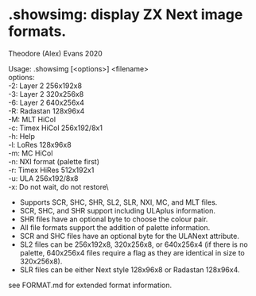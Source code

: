 # .showsimg: display ZX Next image formats.

Theodore (Alex) Evans 2020

Usage: .showsimg [&lt;options&gt;] &lt;filename&gt;\
options:\
  	-2: Layer 2 256x192x8\
  	-3: Layer 2 320x256x8\
  	-6: Layer 2 640x256x4\
  	-R: Radastan 128x96x4\
  	-M: MLT HiCol\
  	-c: Timex HiCol 256x192/8x1\
  	-h: Help\
  	-l: LoRes 128x96x8\
  	-m: MC HiCol\
	-n: NXI format (palette first)\
  	-r: Timex HiRes 512x192x1\
  	-u: ULA 256x192/8x8\
  	-x: Do not wait, do not restore\

* Supports SCR, SHC, SHR, SL2, SLR, NXI, MC, and MLT files.
* SCR, SHC, and SHR support including ULAplus information.
* SHR files have an optional byte to choose the colour pair.
* All file formats support the addition of palette information.
* SCR and SHC files have an optional byte for the ULANext attribute.
* SL2 files can be 256x192x8, 320x256x8, or 640x256x4 (if there is no
palette, 640x256x4 files require a flag as they are identical in size
to 320x256x8).
* SLR files can be either Next style 128x96x8 or Radastan 128x96x4.

see FORMAT.md for extended format information.
